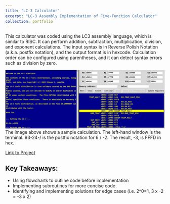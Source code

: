 ```yaml
---
title: "LC-3 Calculator"
excerpt: "LC-3 Assembly Implementation of Five-Function Calculator"
collection: portfolio
---
```


This calculator was coded using the LC3 assembly language, which is similar to RISC. It can perform addition, subtraction, multiplication, division, and exponent calculations.
The input syntax is in Reverse Polish Notation (a.k.a. postfix notation), and the output format is in hexcode. 
Calculation order can be configured using parentheses, and it can detect syntax errors such as division by zero. 

<img src='/images/proj4_1.png'>
The image above shows a sample calculation. The left-hand window is the terminal.
93-24-/ is the postfix notation for 6 / -2. The result, -3, is FFFD in hex. 


[Link to Project](https://github.com/darwonkim720/LC-3_Calculator)

## Key Takeaways: 
- Using flowcharts to outline code before implementation
- Implementing subroutines for more concise code
- Identifying and implementing solutions for edge cases (i.e. 2^0=1, 3 x -2 = -3 x 2)
